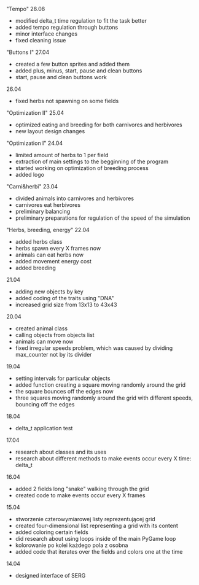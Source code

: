 "Tempo"
28.08
- modified delta_t time regulation to fit the task better
- added tempo regulation through buttons
- minor interface changes
- fixed cleaning issue

"Buttons I"
27.04
- created a few button sprites and added them
- added plus, minus, start, pause and clean buttons
- start, pause and clean buttons work

26.04
- fixed herbs not spawning on some fields

"Optimization II"
25.04
- optimized eating and breeding for both carnivores and herbivores
- new layout design changes

"Optimization I"
24.04
- limited amount of herbs to 1 per field
- extraction of main settings to the begginning of the program
- started working on optimization of breeding process
- added logo

"Carni&herbi"
23.04
- divided animals into carnivores and herbivores
- carnivores eat herbivores
- preliminary balancing
- preliminary preparations for regulation of the speed of the simulation

"Herbs, breeding, energy"
22.04
- added herbs class
- herbs spawn every X frames now
- animals can eat herbs now
- added movement energy cost
- added breeding

21.04
- adding new objects by key
- added coding of the traits using "DNA"
- increased grid size from 13x13 to 43x43

20.04
- created animal class
- calling objects from objects list
- animals can move now
- fixed irregular speeds problem, which was caused by dividing max_counter not by its divider

19.04
- setting intervals for particular objects
- added function creating a square moving randomly around the grid
- the square bounces off the edges now
- three squares moving randomly around the grid with different speeds, bouncing off the edges

18.04
- delta_t application test

17.04
- research about classes and its uses
- research about different methods to make events occur every X time: delta_t

16.04
- added 2 fields long "snake" walking through the grid
- created code to make events occur every X frames

15.04
- stworzenie czterowymiarowej listy reprezentującej grid
- created four-dimensional list representing a grid with its content
- added coloring certain fields
- did research about using loops inside of the main PyGame loop
- kolorowanie po kolei każdego pola z osobna
- added code that iterates over the fields and colors one at the time

14.04
- designed interface of SERG






